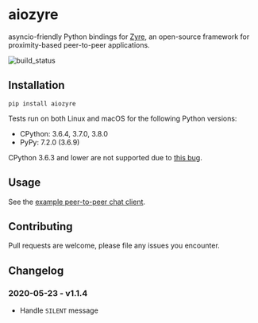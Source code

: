 # aiozyre
asyncio-friendly Python bindings for [Zyre](https://github.com/zeromq/zyre), an open-source framework for proximity-based peer-to-peer applications.

![build_status](https://travis-ci.org/elijahr/aiozyre.svg?branch=master)

## Installation

```shell
pip install aiozyre
```

Tests run on both Linux and macOS for the following Python versions:
* CPython: 3.6.4, 3.7.0, 3.8.0
* PyPy: 7.2.0 (3.6.9)

CPython 3.6.3 and lower are not supported due to [this bug](https://bugs.python.org/issue20891).

## Usage

See the [example peer-to-peer chat client](https://github.com/elijahr/aiozyre/blob/master/examples/chatter.py).

## Contributing

Pull requests are welcome, please file any issues you encounter.

## Changelog

### 2020-05-23 - v1.1.4

* Handle `SILENT` message